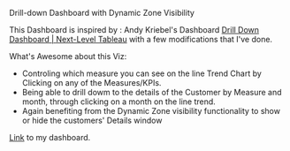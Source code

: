 Drill-down Dashboard with Dynamic Zone Visibility

This Dashboard is inspired by : Andy Kriebel's Dashboard [Drill Down Dashboard | Next-Level Tableau](https://public.tableau.com/app/profile/andy.kriebel/viz/DrillDownDashboardNext-LevelTableau/DrillDown) with a few modifications that I've done.


What's Awesome about this Viz:
* Controling which measure you can see on the line Trend Chart by Clicking on any of the Measures/KPIs.
* Being able to drill dowm to the details of the Customer by Measure and month, through clicking on a month on the line trend.
* Again benefiting from the Dynamic Zone visibility functionality to show or hide the customers' Details window

[Link](https://public.tableau.com/app/profile/amira.salama/viz/KPIsDrilldownDashboard/DrilldownDash) to my dashboard.
